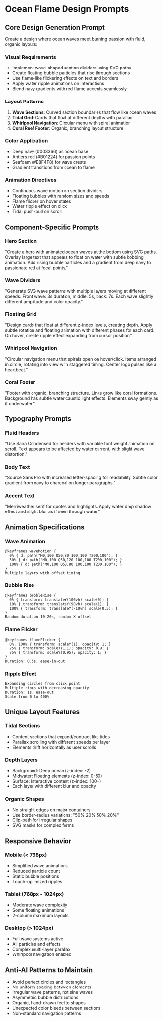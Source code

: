 # Ocean Flame Design Prompts

## Core Design Generation Prompt

Create a design where ocean waves meet burning passion with fluid, organic layouts:

### Visual Requirements
- Implement wave-shaped section dividers using SVG paths
- Create floating bubble particles that rise through sections
- Use flame-like flickering effects on text and borders
- Apply water ripple animations on interactions
- Blend navy gradients with red flame accents seamlessly

### Layout Patterns
1. **Wave Sections**: Curved section boundaries that flow like ocean waves
2. **Tidal Grid**: Cards that float at different depths with parallax
3. **Whirlpool Navigation**: Circular menu with spiral animation
4. **Coral Reef Footer**: Organic, branching layout structure

### Color Application
- Deep navy (#003366) as ocean base
- Antlers red (#B01224) for passion points
- Seafoam (#E8F4F8) for wave crests
- Gradient transitions from ocean to flame

### Animation Directives
- Continuous wave motion on section dividers
- Floating bubbles with random sizes and speeds
- Flame flicker on hover states
- Water ripple effect on click
- Tidal push-pull on scroll

## Component-Specific Prompts

### Hero Section
"Create a hero with animated ocean waves at the bottom using SVG paths. Overlay large text that appears to float on water with subtle bobbing animation. Add rising bubble particles and a gradient from deep navy to passionate red at focal points."

### Wave Dividers
"Generate SVG wave patterns with multiple layers moving at different speeds. Front wave: 3s duration, middle: 5s, back: 7s. Each wave slightly different amplitude and color opacity."

### Floating Grid
"Design cards that float at different z-index levels, creating depth. Apply subtle rotation and floating animation with different phases for each card. On hover, create ripple effect expanding from cursor position."

### Whirlpool Navigation
"Circular navigation menu that spirals open on hover/click. Items arranged in circle, rotating into view with staggered timing. Center logo pulses like a heartbeat."

### Coral Footer
"Footer with organic, branching structure. Links grow like coral formations. Background has subtle water caustic light effects. Elements sway gently as if underwater."

## Typography Prompts

### Fluid Headers
"Use Saira Condensed for headers with variable font weight animation on scroll. Text appears to be affected by water current, with slight wave distortion."

### Body Text
"Source Sans Pro with increased letter-spacing for readability. Subtle color gradient from navy to charcoal on longer paragraphs."

### Accent Text
"Merriweather serif for quotes and highlights. Apply water drop shadow effect and slight blur as if seen through water."

## Animation Specifications

### Wave Animation
```
@keyframes waveMotion {
  0% { d: path("M0,100 Q50,80 100,100 T200,100"); }
  50% { d: path("M0,100 Q50,120 100,100 T200,100"); }
  100% { d: path("M0,100 Q50,80 100,100 T200,100"); }
}
Multiple layers with offset timing
```

### Bubble Rise
```
@keyframes bubbleRise {
  0% { transform: translateY(100vh) scale(0); }
  10% { transform: translateY(90vh) scale(1); }
  100% { transform: translateY(-10vh) scale(0.5); }
}
Random duration 10-20s, random X offset
```

### Flame Flicker
```
@keyframes flameFlicker {
  0%, 100% { transform: scaleY(1); opacity: 1; }
  25% { transform: scaleY(1.1); opacity: 0.9; }
  75% { transform: scaleY(0.95); opacity: 1; }
}
Duration: 0.5s, ease-in-out
```

### Ripple Effect
```
Expanding circles from click point
Multiple rings with decreasing opacity
Duration: 1s, ease-out
Scale from 0 to 400%
```

## Unique Layout Features

### Tidal Sections
- Content sections that expand/contract like tides
- Parallax scrolling with different speeds per layer
- Elements drift horizontally as user scrolls

### Depth Layers
- Background: Deep ocean (z-index: -2)
- Midwater: Floating elements (z-index: 0-50)
- Surface: Interactive content (z-index: 100+)
- Each layer with different blur and opacity

### Organic Shapes
- No straight edges on major containers
- Use border-radius variations: "50% 20% 50% 20%"
- Clip-path for irregular shapes
- SVG masks for complex forms

## Responsive Behavior

### Mobile (< 768px)
- Simplified wave animations
- Reduced particle count
- Static bubble positions
- Touch-optimized ripples

### Tablet (768px - 1024px)
- Moderate wave complexity
- Some floating animations
- 2-column maximum layouts

### Desktop (> 1024px)
- Full wave systems active
- All particles and effects
- Complex multi-layer parallax
- Whirlpool navigation enabled

## Anti-AI Patterns to Maintain
- Avoid perfect circles and rectangles
- No uniform spacing between elements
- Irregular wave patterns, not sine waves
- Asymmetric bubble distributions
- Organic, hand-drawn feel to shapes
- Unexpected color bleeds between sections
- Non-standard navigation patterns
